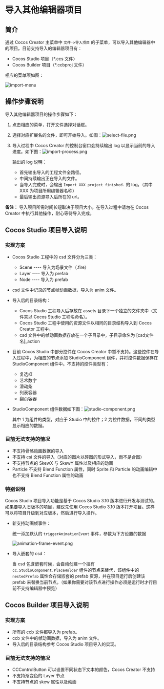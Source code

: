 # 导入其他编辑器项目

## 简介

通过 Cocos Creator 主菜单中 `文件->导入项目` 的子菜单，可以导入其他编辑器中的项目。目前支持导入的编辑器项目有：

- Cocos Studio 项目（*.ccs 文件）
- Cocos Builder 项目（*.ccbproj 文件）

相应的菜单项如图：

![import-menu](https://gitee.com/nlpleaf/PicGo/raw/master/20200622175111.png)

## 操作步骤说明

导入其他编辑器项目的操作步骤如下：

1. 点击相应的菜单，打开文件选择对话框。

2. 选择对应扩展名的文件，即可开始导入。如图：![select-file.png](https://gitee.com/nlpleaf/PicGo/raw/master/20200622175112.png)

3. 导入过程中 Cocos Creator 的控制台窗口会持续输出 log 以显示当前的导入进度。如下图：![import-process.png](https://gitee.com/nlpleaf/PicGo/raw/master/20200622175113.png)

   输出的 log 说明：

   - 首先输出导入的工程文件全路径。
   - 中间持续输出正在导入的文件。
   - 当导入完成时，会输出 `Import XXX project finished.` 的 log。（其中 XXX 为项目所用编辑器名称）
   - 最后输出资源导入后所在的 url。

**备注：** 导入项目所需时间长短取决于项目大小。在导入过程中请勿在 Cocos Creator 中执行其他操作，耐心等待导入完成。

## Cocos Studio 项目导入说明

### 实现方案

- Cocos Studio 工程中的 csd 文件分为三类：

  - Scene ---- 导入为场景文件（.fire）
  - Layer ---- 导入为 prefab
  - Node ---- 导入为 prefab

- csd 文件中记录的节点帧动画数据，导入为 anim 文件。

- 导入后的目录结构：

  - Cocos Studio 工程导入后存放在 assets 目录下一个独立的文件夹中（文件夹以 Cocos Studio 工程名命名）。
  - Cocos Studio 工程中使用的资源文件以相同的目录结构导入到 Cocos Creator 工程中。
  - csd 文件中的帧动画数据存放在一个子目录中，子目录命名为 [csd文件名]_action

- 目前 Cocos Studio 中部分控件在 Cocos Creator 中暂不支持。这些控件在导入过程中，为相应的节点添加 StudioComponent 组件，并将控件数据保存在 StudioComponent 组件中。不支持的控件类型有：

  - 复选框
  - 艺术数字
  - 滑动条
  - 列表容器
  - 翻页容器

- StudioComponent 组件数据如下图：![studio-component.png](https://gitee.com/nlpleaf/PicGo/raw/master/20200622175114.png)

  其中 1 为组件的类型，对应于 Studio 中的控件；2 为控件数据，不同的类型显示相应的数据。

### 目前无法支持的情况

- 不支持骨骼动画数据的导入
- 不支持 csi 文件的导入（对应的图片以碎图的形式导入，而不是合图）
- 不支持节点的 SkewX 与 SkewY 属性以及相应的动画
- Particle 不支持 Blend Function 属性，同时 Sprite 和 Particle 的动画编辑中也不支持 Blend Function 属性的动画

### 特别说明

Cocos Studio 项目导入功能是基于 Cocos Studio 3.10 版本进行开发与测试的。如果要导入旧版本的项目，建议先使用 Cocos Studio 3.10 版本打开项目。这样可以将项目升级到对应版本，然后进行导入操作。

- 新支持动画帧事件：

  统一添加默认的 `triggerAnimationEvent` 事件，参数为下方设置的数据

  ![animation-frame-event.png](https://gitee.com/nlpleaf/PicGo/raw/master/20200622175115.png)

- 导入嵌套的 csd：

  当 csd 包含嵌套时候，会自动创建一个挂有 `cc.StudioComponent.PlaceHolder` 组件的节点来替代，该组件中的 `nestedPrefab` 属性会存储嵌套的 prefab 资源，并在项目运行后创建该 prefab 来替换当前节点。（如果你需要对该节点进行操作必须是运行时才行目前不支持编辑器中预览）

## Cocos Builder 项目导入说明

### 实现方案

- 所有的 ccb 文件都导入为 prefab。
- ccb 文件中的帧动画数据，导入为 anim 文件。
- 导入后的目录结构参考 Cocos Studio 项目导入的实现。

### 目前无法支持的情况

- CCControlButton 可以设置不同状态下文本的颜色，Cocos Creator 不支持
- 不支持渐变色的 Layer 节点
- 不支持节点的 skew 属性以及动画